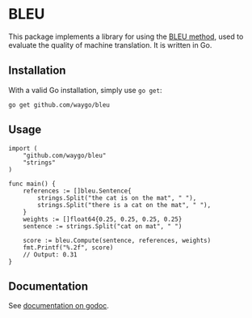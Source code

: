# BLEU

This package implements a library for using the [BLEU method](https://en.wikipedia.org/wiki/BLEU), used to evaluate the quality of machine translation. It is written in Go.

## Installation

With a valid Go installation, simply use `go get`:

```
go get github.com/waygo/bleu
```

## Usage

```
import (
	"github.com/waygo/bleu"
	"strings"
)

func main() {
	references := []bleu.Sentence{
		strings.Split("the cat is on the mat", " "),
		strings.Split("there is a cat on the mat", " "),
	}
	weights := []float64{0.25, 0.25, 0.25, 0.25}
	sentence := strings.Split("cat on mat", " ")

	score := bleu.Compute(sentence, references, weights)
	fmt.Printf("%.2f", score)
	// Output: 0.31
}
```

## Documentation

See [documentation on godoc](https://godoc.org/github.com/waygo/bleu).